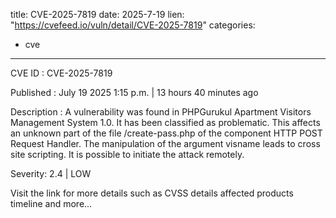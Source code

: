  
title: CVE-2025-7819
date: 2025-7-19
lien: "https://cvefeed.io/vuln/detail/CVE-2025-7819"
categories:
  - cve
---

CVE ID : CVE-2025-7819

Published :  July 19
2025
1:15 p.m. | 13 hours
40 minutes ago

Description : A vulnerability was found in PHPGurukul Apartment Visitors Management System 1.0. It has been classified as problematic. This affects an unknown part of the file /create-pass.php of the component HTTP POST Request Handler. The manipulation of the argument visname leads to cross site scripting. It is possible to initiate the attack remotely.

Severity: 2.4 | LOW

Visit the link for more details
such as CVSS details
affected products
timeline
and more...
